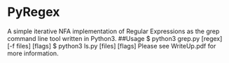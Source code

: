 # PyRegex
A simple iterative NFA implementation of Regular Expressions as the grep command line tool written in Python3.
##Usage
$ python3 grep.py [regex] [-f files] [flags]
$ python3 ls.py [files] [flags]
Please see WriteUp.pdf for more information.
